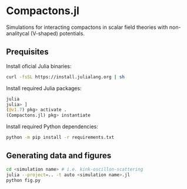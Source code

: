 # Compactons.jl

Simulations for interacting compactons in scalar field theories with non-analitycal (V-shaped) potentials.

## Prequisites

Install oficial Julia binaries:

```sh
curl -fsSL https://install.julialang.org | sh
```

Install required Julia packages:

```julia
julia
julia> ]
(@v1.7) pkg> activate .
(Compactons.jl) pkg> instantiate
```

Install required Python dependencies:

```sh
python -m pip install -r requirements.txt
```

## Generating data and figures

```sh
cd <simulation name> # i.e. kink-oscillon-scattering
julia --project=.. -t auto <simulation name>.jl
python fig.py
```
